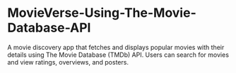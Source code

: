 # MovieVerse-Using-The-Movie-Database-API
A movie discovery app that fetches and displays popular movies with their details using The Movie Database (TMDb) API. Users can search for movies and view ratings, overviews, and posters.
